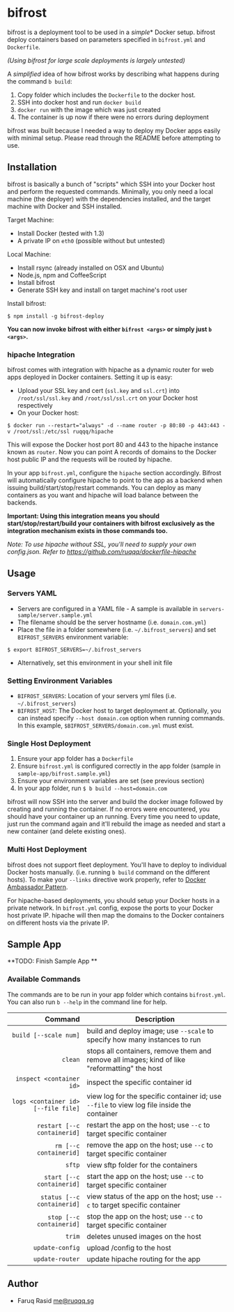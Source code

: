 # bifrost

bifrost is a deployment tool to be used in a *simple** Docker setup. bifrost deploy containers based on parameters specified in `bifrost.yml` and `Dockerfile`.

*(Using bifrost for large scale deployments is largely untested)*

A *simplified* idea of how bifrost works by describing what happens during the command `b build`:

1. Copy folder which includes the `Dockerfile` to the docker host.
2. SSH into docker host and run `docker build`
3. `docker run` with the image which was just created
4. The container is up now if there were no errors during deployment

bifrost was built because I needed a way to deploy my Docker apps easily with minimal setup. Please read through the README before attempting to use.

## Installation

bifrost is basically a bunch of "scripts" which SSH into your Docker host and perform the requested commands. Minimally, you only need a local machine (the deployer) with the dependencies installed, and the target machine with Docker and SSH installed.

Target Machine:
- Install Docker (tested with 1.3)
- A private IP on `eth0` (possible without but untested)

Local Machine:
- Install rsync (already installed on OSX and Ubuntu)
- Node.js, npm and CoffeeScript
- Install bifrost
- Generate SSH key and install on target machine's root user

Install bifrost:

```
$ npm install -g bifrost-deploy
```

**You can now invoke bifrost with either `bifrost <args>` or simply just `b <args>`.**

### hipache Integration

bifrost comes with integration with hipache as a dynamic router for web apps deployed in Docker containers. Setting it up is easy:

- Upload your SSL key and cert (`ssl.key` and `ssl.crt`) into `/root/ssl/ssl.key` and `/root/ssl/ssl.crt` on your Docker host respectively
- On your Docker host:

```
$ docker run --restart="always" -d --name router -p 80:80 -p 443:443 -v /root/ssl:/etc/ssl ruqqq/hipache
```

This will expose the Docker host port 80 and 443 to the hipache instance known as `router`. Now you can point A records of domains to the Docker host public IP and the requests will be routed by hipache.

In your app `bifrost.yml`, configure the `hipache` section accordingly. Bifrost will automatically configure hipache to point to the app as a backend when issuing build/start/stop/restart commands. You can deploy as many containers as you want and hipache will load balance between the backends.

**Important: Using this integration means you should start/stop/restart/build your containers with bifrost exclusively as the integration mechanism exists in those commands too.**

*Note: To use hipache without SSL, you'll need to supply your own config.json. Refer to https://github.com/ruqqq/dockerfile-hipache*

## Usage

### Servers YAML

- Servers are configured in a YAML file - A sample is available in `servers-sample/server.sample.yml`
- The filename should be the server hostname (i.e. `domain.com.yml`)
- Place the file in a folder somewhere (i.e. `~/.bifrost_servers`) and set `BIFROST_SERVERS` environment variable:

```
$ export BIFROST_SERVERS=~/.bifrost_servers
```

- Alternatively, set this environment in your shell init file

### Setting Environment Variables

- `BIFROST_SERVERS`: Location of your servers yml files (i.e. `~/.bifrost_servers`)
- `BIFROST_HOST`: The Docker host to target deployment at. Optionally, you can instead specify `--host domain.com` option when running commands. In this example, `$BIFROST_SERVERS/domain.com.yml` must exist.

### Single Host Deployment

1. Ensure your app folder has a `Dockerfile`
2. Ensure `bifrost.yml` is configured correctly in the app folder (sample in `sample-app/bifrost.sample.yml`)
3. Ensure your environment variables are set (see previous section)
4. In your app folder, run `$ b build --host=domain.com`

bifrost will now SSH into the server and build the docker image followed by creating and running the container. If no errors were encountered, you should have your container up an running. Every time you need to update, just run the command again and it'll rebuild the image as needed and start a new container (and delete existing ones).

### Multi Host Deployment

bifrost does not support fleet deployment. You'll have to deploy to individual Docker hosts manually. (i.e. running `b build` command on the different hosts). To make your `--links` directive work properly, refer to [Docker Ambassador Pattern].

For hipache-based deployments, you should setup your Docker hosts in a private network. In `bifrost.yml` config, expose the ports to your Docker host private IP. hipache will then map the domains to the Docker containers on different hosts via the private IP.

[Docker Ambassador Pattern]: https://docs.docker.com/articles/ambassador_pattern_linking/

## Sample App

**TODO: Finish Sample App **

### Available Commands

The commands are to be run in your app folder which contains `bifrost.yml`. You can also run `b --help` in the command line for help.

Command | Description
---:| ---
`build [--scale num]` | build and deploy image; use `--scale` to specify how many instances to run
`clean` | stops all containers, remove them and remove all images; kind of like "reformatting" the host
`inspect <container id>` | inspect the specific container id
`logs <container id> [--file file]` | view log for the specific container id; use `--file` to view log file inside the container
`restart [--c containerid]` | restart the app on the host; use `--c` to target specific container
`rm [--c containerid]` | remove the app on the host; use `--c` to target specific container
`sftp` | view sftp folder for the containers
`start [--c containerid]` | start the app on the host; use `--c` to target specific container
`status [--c containerid]` | view status of the app on the host; use `--c` to target specific container
`stop [--c containerid]` | stop the app on the host; use `--c` to target specific container
`trim` | deletes unused images on the host
`update-config` | upload <appFolder>/config to the host
`update-router` | update hipache routing for the app

## Author

- Faruq Rasid <me@ruqqq.sg>